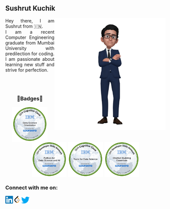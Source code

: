 <html>
  <body>
    <h2 align='left'><b>Sushrut Kuchik</b></h2>
    <p align="justify">
      <img src="https://github.com/ksushrut/ksushrut/blob/main/Assets/AREmoji_20220914_204113-removebg-preview.png?raw=true" width="350" height="350" align="right">
      Hey there, I am Sushrut from 🇮🇳.<br>
      I am a recent Computer Engineering graduate from Mumbai University with predilection for coding. I am passionate about learning new stuff and strive for perfection.
      <!-- <h5>💡Currently working on: </h5> -->
    </p>
    <br><br>
    <p><h3 align='center'>🏅Badges🏅</h3>
      <section align="center">
        <img src="https://github.com/ksushrut/ksushrut/blob/main/Assets/Cognitive_Class_-_What_is_Data_Science.png?raw=true" height="110" width="110" align="center">
        <img src="https://github.com/ksushrut/ksushrut/blob/main/Assets/Python_for_Data_Sci_and_AI_Foundational.png?raw=true" height="110" width="110" align="center">
        <img src="https://github.com/ksushrut/ksushrut/blob/main/Assets/Tools_for_Data_Science_Foundational.png?raw=true" height="110" width="110" align="center">
        <img src="https://github.com/ksushrut/ksushrut/blob/main/Assets/Chatbot_Building_Essentials_Foundational.png?raw=true" height="110" width="110" align="center">
      </section>
    </p>
    <p> 
        <h3>Connect with me on: </h3> 
        <a href="https://www.linkedin.com/in/sushrutkuchik/" target="_blank">
        <img align="left" width="24px" src="https://raw.githubusercontent.com/ksushrut/ksushrut/9b810cf171dcc9b02fe1cdc3255526f2474e6f26/Assets/Linkedin.svg" />
        </a>&nbsp;&nbsp;
        <a href="https://leetcode.com/SushrutKuchik/" target="_blank">
        <img align="left" width="26px" src="https://github.com/ksushrut/ksushrut/blob/main/Assets/LeetCode_logo_black.png" />
        <a href="https://twitter.com/sushrutk16" target="_blank">
        <img align="left" width="26px" src="https://raw.githubusercontent.com/ksushrut/ksushrut/2363656a6f357ba7a88bf692681656193cec9fbc/Assets/Twitter.svg" />
    </p>
  </body>
</html>
